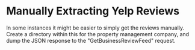 # Manually Extracting Yelp Reviews

In some instances it might be easier to simply get the reviews manually. Create a directory within this for the property management company, and dump the JSON response to the "GetBusinessReviewFeed" request. 